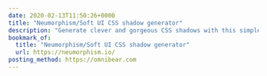 ```yaml
---
date: 2020-02-13T11:50:26+0000
title: "Neumorphism/Soft UI CSS shadow generator"
description: "Generate clever and gorgeous CSS shadows with this simple tool."
bookmark_of:
  title: "Neumorphism/Soft UI CSS shadow generator"
  url: https://neumorphism.io/
posting_method: https://omnibear.com
---
```


